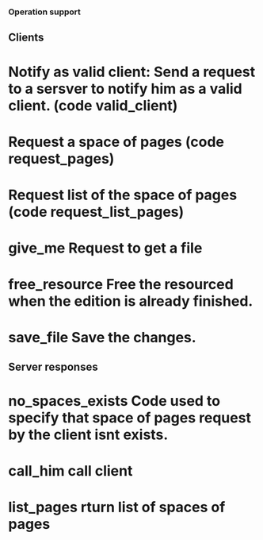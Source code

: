 ### Operation support

## Clients

# Notify as valid client: Send a request to a sersver to notify him as a valid client. (code **valid_client**)

# Request a space of pages (code **request_pages**)

# Request list of the space of pages (code **request_list_pages**)

# **give_me** Request to get a file

# **free_resource** Free the resourced when the edition is already finished.

# **save_file** Save the changes.

## Server responses

# no_spaces_exists Code used to specify that space of pages request by the client isnt exists.

# call_him call client

# list_pages rturn list of spaces of pages
